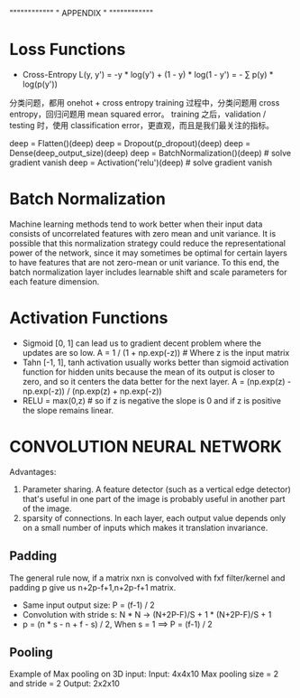 """"""""""""
" APPENDIX "
""""""""""""

# Loss Functions
* Cross-Entropy
    L(y, y') = -y * log(y') + (1 - y) * log(1 - y')
             = - ∑ p(y) * log(p(y'))

分类问题，都用 onehot + cross entropy
training 过程中，分类问题用 cross entropy，回归问题用 mean squared error。
training 之后，validation / testing 时，使用 classification error，更直观，而且是我们最关注的指标。



deep = Flatten()(deep)
deep = Dropout(p_dropout)(deep)
deep = Dense(deep_output_size)(deep)
deep = BatchNormalization()(deep) # solve gradient vanish
deep = Activation('relu')(deep) # solve gradient vanish

# Batch Normalization
Machine learning methods tend to work better when their input data consists of uncorrelated features with zero mean and unit variance. 
It is possible that this normalization strategy could reduce the representational power of the network, since it may sometimes be optimal for certain layers to have features that are not zero-mean or unit variance. To this end, the batch normalization layer includes learnable shift and scale parameters for each feature dimension.

# Activation Functions
* Sigmoid [0, 1] can lead us to gradient decent problem where the updates are so low.
    A = 1 / (1 + np.exp(-z)) # Where z is the input matrix
* Tahn [-1, 1], tanh activation usually works better than sigmoid activation function for hidden units because the mean of its output is closer to zero, and so it centers the data better for the next layer.
    A = (np.exp(z) - np.exp(-z)) / (np.exp(z) + np.exp(-z))
* RELU = max(0,z) # so if z is negative the slope is 0 and if z is positive the slope remains linear.


# CONVOLUTION NEURAL NETWORK
Advantages:
1. Parameter sharing.
A feature detector (such as a vertical edge detector) that's useful in one part of the image is probably useful in another part of the image.
2. sparsity of connections.
In each layer, each output value depends only on a small number of inputs which makes it translation invariance.

## Padding
The general rule now, if a matrix nxn is convolved with fxf filter/kernel and padding p give us n+2p-f+1,n+2p-f+1 matrix.
* Same input output size: P = (f-1) / 2
* Convolution with stride s: N * N -> (N+2P-F)/S + 1 * (N+2P-F)/S + 1
* p = (n * s - n + f - s) / 2, When s = 1 ==> P = (f-1) / 2

## Pooling
Example of Max pooling on 3D input:
Input: 4x4x10
Max pooling size = 2 and stride = 2
Output: 2x2x10

